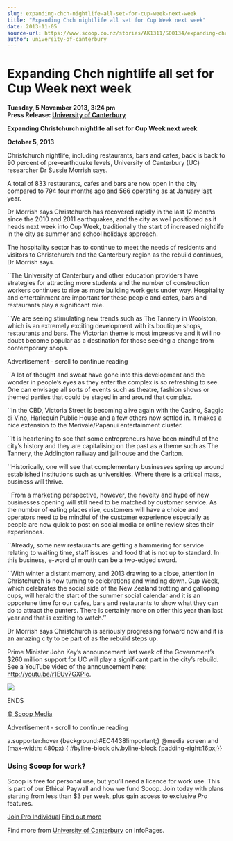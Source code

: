 ```yaml
---
slug: expanding-chch-nightlife-all-set-for-cup-week-next-week
title: "Expanding Chch nightlife all set for Cup Week next week"
date: 2013-11-05
source-url: https://www.scoop.co.nz/stories/AK1311/S00134/expanding-chch-nightlife-all-set-for-cup-week-next-week.htm
author: university-of-canterbury
---
```

Expanding Chch nightlife all set for Cup Week next week
=======================================================

**Tuesday, 5 November 2013, 3:24 pm**  
**Press Release: [University of Canterbury](https://info.scoop.co.nz/University_of_Canterbury)**

**Expanding Christchurch nightlife all set for Cup Week next week**

**October 5, 2013**

Christchurch nightlife, including restaurants, bars and cafes, back is back to 90 percent of pre-earthquake levels, University of Canterbury (UC) researcher Dr Sussie Morrish says.

A total of 833 restaurants, cafes and bars are now open in the city compared to 794 four months ago and 566 operating as at January last year.

Dr Morrish says Christchurch has recovered rapidly in the last 12 months since the 2010 and 2011 earthquakes, and the city as well positioned as it heads next week into Cup Week, traditionally the start of increased nightlife in the city as summer and school holidays approach.

The hospitality sector has to continue to meet the needs of residents and visitors to Christchurch and the Canterbury region as the rebuild continues, Dr Morrish says.

\`\`The University of Canterbury and other education providers have strategies for attracting more students and the number of construction workers continues to rise as more building work gets under way. Hospitality and entertainment are important for these people and cafes, bars and restaurants play a significant role.

\`\`We are seeing stimulating new trends such as The Tannery in Woolston, which is an extremely exciting development with its boutique shops, restaurants and bars. The Victorian theme is most impressive and it will no doubt become popular as a destination for those seeking a change from contemporary shops.

Advertisement - scroll to continue reading





\`\`A lot of thought and sweat have gone into this development and the wonder in people’s eyes as they enter the complex is so refreshing to see. One can envisage all sorts of events such as theatre, fashion shows or themed parties that could be staged in and around that complex.

\`\`In the CBD, Victoria Street is becoming alive again with the Casino, Saggio di Vino, Harlequin Public House and a few others now settled in. It makes a nice extension to the Merivale/Papanui entertainment cluster.

\`\`It is heartening to see that some entrepreneurs have been mindful of the city’s history and they are capitalising on the past as a theme such as The Tannery, the Addington railway and jailhouse and the Carlton.

\`\`Historically, one will see that complementary businesses spring up around established institutions such as universities. Where there is a critical mass, business will thrive.

\`\`From a marketing perspective, however, the novelty and hype of new businesses opening will still need to be matched by customer service. As the number of eating places rise, customers will have a choice and operators need to be mindful of the customer experience especially as people are now quick to post on social media or online review sites their experiences.

\`\`Already, some new restaurants are getting a hammering for service relating to waiting time, staff issues  and food that is not up to standard. In this business, e-word of mouth can be a two-edged sword.

\`\`With winter a distant memory, and 2013 drawing to a close, attention in Christchurch is now turning to celebrations and winding down. Cup Week, which celebrates the social side of the New Zealand trotting and galloping cups, will herald the start of the summer social calendar and it is an opportune time for our cafes, bars and restaurants to show what they can do to attract the punters. There is certainly more on offer this year than last year and that is exciting to watch.’’

Dr Morrish says Christchurch is seriously progressing forward now and it is an amazing city to be part of as the rebuild steps up.

Prime Minister John Key’s announcement last week of the Government’s $260 million support for UC will play a significant part in the city’s rebuild. See a YouTube video of the announcement here: http://youtu.be/r1EUv7GXPlo.

![](http://img.scoop.co.nz/stories/images/1311/62cdb86584fbfacdecb5.jpeg)

ENDS

[© Scoop Media](http://www.scoop.co.nz/about/terms.html)  

Advertisement - scroll to continue reading



a.supporter:hover {background:#EC4438!important;} @media screen and (max-width: 480px) { #byline-block div.byline-block {padding-right:16px;}}

### Using Scoop for work?

Scoop is free for personal use, but you’ll need a licence for work use. This is part of our Ethical Paywall and how we fund Scoop. Join today with plans starting from less than $3 per week, plus gain access to exclusive _Pro_ features.  
  
[Join Pro Individual](https://pro.scoop.co.nz/Individual/?from=ProIn24) [Find out more](https://pro.scoop.co.nz/using-scoop-for-work/?from=ProIn24)

Find more from [University of Canterbury](https://info.scoop.co.nz/University_of_Canterbury) on InfoPages.